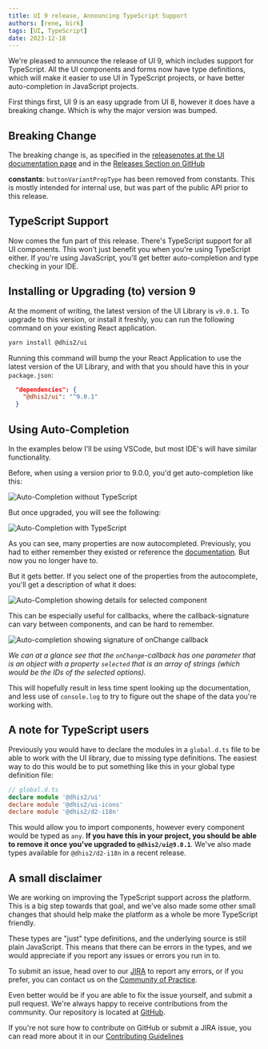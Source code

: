 ```yaml
---
title: UI 9 release, Announcing TypeScript Support
authors: [rene, birk]
tags: [UI, TypeScript]
date: 2023-12-18
---
```


We're pleased to announce the release of UI 9, which includes support for TypeScript. All the UI components and forms now have type definitions, which will make it easier to use UI in TypeScript projects, or have better auto-completion in JavaScript projects.

<!--truncate-->

First things first, UI 9 is an easy upgrade from UI 8, however it does have a breaking change. Which is why the major version was bumped.

## Breaking Change

The breaking change is, as specified in the [releasenotes at the UI documentation page](/design-system/package/changelog) and in the [Releases Section on GitHub](https://github.com/dhis2/ui/releases/tag/v9.0.0)

**constants**: `buttonVariantPropType` has been removed from constants. This is mostly intended for internal use, but was part of the public API prior to this release.

## TypeScript Support

Now comes the fun part of this release. There's TypeScript support for all UI components. This won't just benefit you when you're using TypeScript either. If you're using JavaScript, you'll get better auto-completion and type checking in your IDE.

## Installing or Upgrading (to) version 9

At the moment of writing, the latest version of the UI Library is `v9.0.1`. To upgrade to this version, or install it freshly, you can run the following command on your existing React application.

```bash
yarn install @dhis2/ui
```

Running this command will bump the your React Application to use the latest version of the UI Library, and with that you should have this in your `package.json`:

```json
  "dependencies": {
    "@dhis2/ui": "^9.0.1"
  }
```

## Using Auto-Completion

In the examples below I'll be using VSCode, but most IDE's will have similar functionality.

Before, when using a version prior to 9.0.0, you'd get auto-completion like this:

![Auto-Completion without TypeScript](./ui8.png)

But once upgraded, you will see the following:

![Auto-Completion with TypeScript](./ui9.png)

As you can see, many properties are now autocompleted.  Previously, you had to either remember they existed or reference the [documentation](/docs/ui/webcomponents). But now you no longer have to.

But it gets better. If you select one of the properties from the autocomplete, you'll get a description of what it does:

![Auto-Completion showing details for selected component](./autocomplete-details.png)

This can be especially useful for callbacks, where the callback-signature can vary between components, and can be hard to remember.

![Auto-completion showing signature of onChange callback](callback-signature.png)

_We can at a glance see that the `onChange`-callback has one parameter that is an object with a property `selected` that is an array of strings (which would be the IDs of the selected options)._

This will hopefully result in less time spent looking up the documentation, and less use of `console.log` to try to figure out the shape of the data you're working with.

## A note for TypeScript users

Previously you would have to declare the modules in a `global.d.ts` file to be able to work with the UI library, due to missing type definitions.
The easiest way to do this would be to put something like this in your global type definition file:

```ts
// global.d.ts
declare module '@dhis2/ui'
declare module '@dhis2/ui-icons'
declare module '@dhis2/d2-i18n'
```

This would allow you to import components, however every component would be typed as `any`. **If you have this in your project, you should be able to remove it once you've upgraded to `@dhis2/ui@9.0.1`**. We've also made types available for `@dhis2/d2-i18n` in a recent release.

## A small disclaimer

We are working on improving the TypeScript support across the platform. This is a big step towards that goal, and we've also made some other small changes that should help make the platform as a whole be more TypeScript friendly.

These types are "just" type definitions, and the underlying source is still plain JavaScript. This means that there can be errors in the types, and we would appreciate if you report any issues or errors you run in to.

To submit an issue, head over to our [JIRA](https://dhis2.atlassian.net/jira/) to report any errors, or if you prefer, you can contact us on the [Community of Practice](https://community.dhis2.org/).

Even better would be if you are able to fix the issue yourself, and submit a pull request. We're always happy to receive contributions from the community. Our repository is located at [GitHub](https://github.com/dhis2/ui). 

If you're not sure how to contribute on GitHub or submit a JIRA issue, you can read more about it in our [Contributing Guidelines](/community/contribute/)